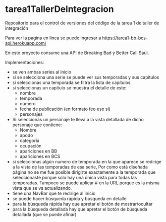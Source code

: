 # tarea1TallerDeIntegracion
Repositorio para el control de versiones del código de la tarea 1 de taller de integración

Para ver la pagina en linea se puede ingresar a <https://tarea1-bb-bcs-api.herokuapp.com/>

En este proyecto consume una API de Breaking Bad y Better Call Saul.

Implementaciones:
- se ven ambas series al inicio
- si se selecciona una serie se puede ver sus temporadas y sus capítulos
- si seleccionas una temporada se filtra la lista de capítulos
- si seleccionas un capítulo se muestra el detalle de este:
  - nombre
  - temporada
  - número
  - fecha de publicación (en formato feo eso si)
  - personajes
- Si seleccionas un personaje te lleva a la vista detallada de dicho personaje que contiene:
  - Nombre
  - apodo
  - categoría
  - ocupación
  - apariciones en BB
  - apariciones en BCS
- si seleccionas algún numero de temporada en la que aparece se redirige a la vista de las temporadas de esa serie, Por como está diseñada página no se me fue posible dirigirte exactamente a la temporada que seleccionaste porque solo hay una única vista para todas las temporadas. Tampoco se puede aplicar # en la URL porque es la misma vista   que se va actualizando.
- tiene una NavBar que te redirige al inicio
- se puede hacer búsqueda rápida y búsqueda en detalle
- para la búsqueda rápida hay que apretar el botón de mostrar/ocultar
- para la búsqueda detallada hay que apretar el botón de búsqueda detallada (que se puede afinar)
